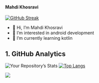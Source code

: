 <!---
mahdidev78/mahdidev78 is a ✨ special ✨ repository because its `README.md` (this file) appears on your GitHub profile.
You can click the Preview link to take a look at your changes.
--->

#### Mahdi Khosravi
[![GitHub Streak](http://github-readme-streak-stats.herokuapp.com?user=mahdidev78)](https://git.io/streak-stats)



- 👋 Hi, I’m Mahdi Khosravi
- 👀 I’m interested in android development
- 🌱 I’m currently learning kotlin

## 1. GitHub Analytics

![Your Repository’s Stats](https://github-readme-stats.vercel.app/api?username=mahdidev78&layout=compact&show_icons=true)
[![Top Langs](https://github-readme-stats.vercel.app/api/top-langs/?username=mahdidev78&layout=compact)](https://github.com/mahdidev78/github-readme-stats)

![](https://komarev.com/ghpvc/?username=mahdidev78&color=blue&style=flat-square)
